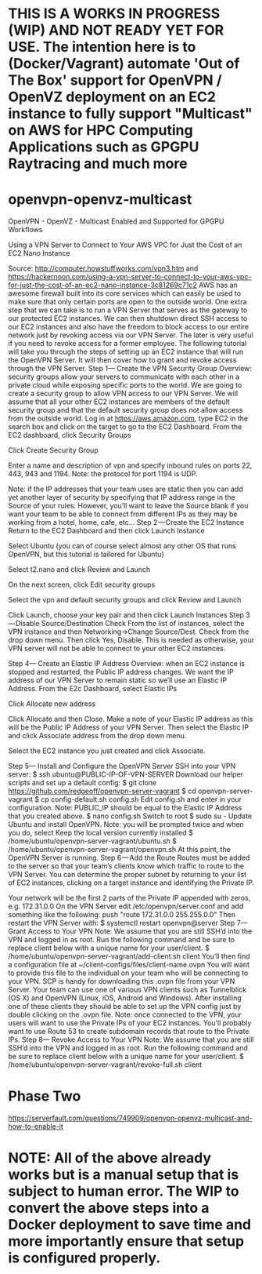 # THIS IS A WORKS IN PROGRESS (WIP) AND NOT READY YET FOR USE. The intention here is to (Docker/Vagrant) automate 'Out of The Box' support for OpenVPN / OpenVZ deployment on an EC2 instance to fully support "Multicast" on AWS for HPC Computing Applications such as GPGPU Raytracing and much more

# openvpn-openvz-multicast
OpenVPN - OpenVZ - Multicast Enabled and Supported for GPGPU Workflows

Using a VPN Server to Connect to Your AWS VPC for Just the Cost of an EC2 Nano Instance

Source: http://computer.howstuffworks.com/vpn3.htm and https://hackernoon.com/using-a-vpn-server-to-connect-to-your-aws-vpc-for-just-the-cost-of-an-ec2-nano-instance-3c81269c71c2
AWS has an awesome firewall built into its core services which can easily be used to make sure that only certain ports are open to the outside world. One extra step that we can take is to run a VPN Server that serves as the gateway to our protected EC2 instances. We can then shutdown direct SSH access to our EC2 instances and also have the freedom to block access to our entire network just by revoking access via our VPN Server. The later is very useful if you need to revoke access for a former employee.
The following tutorial will take you through the steps of setting up an EC2 instance that will run the OpenVPN Server. It will then cover how to grant and revoke access through the VPN Server.
Step 1— Create the VPN Security Group
Overview: security groups allow your servers to communicate with each other in a private cloud while exposing specific ports to the world. We are going to create a security group to allow VPN access to our VPN Server. We will assume that all your other EC2 instances are members of the default security group and that the default security group does not allow access from the outside world.
Log in at https://aws.amazon.com, type EC2 in the search box and click on the target to go to the EC2 Dashboard.
From the EC2 dashboard, click Security Groups

Click Create Security Group

Enter a name and description of vpn and specify inbound rules on ports 22, 443, 943 and 1194. Note: the protocol for port 1194 is UDP.

Note: if the IP addresses that your team uses are static then you can add yet another layer of security by specifying that IP address range in the Source of your rules. However, you’ll want to leave the Source blank if you want your team to be able to connect from different IPs as they may be working from a hotel, home, cafe, etc…
Step 2 — Create the EC2 Instance
Return to the EC2 Dashboard and then click Launch Instance

Select Ubuntu (you can of course select almost any other OS that runs OpenVPN, but this tutorial is tailored for Ubuntu)

Select t2.nano and click Review and Launch

On the next screen, click Edit security groups

Select the vpn and default security groups and click Review and Launch

Click Launch, choose your key pair and then click Launch Instances
Step 3 — Disable Source/Destination Check
From the list of instances, select the VPN instance and then Networking->Change Source/Dest. Check from the drop down menu. Then click Yes, Disable. This is needed as otherwise, your VPN server will not be able to connect to your other EC2 instances.

Step 4— Create an Elastic IP Address
Overview: when an EC2 instance is stopped and restarted, the Public IP address changes. We want the IP address of our VPN Server to remain static so we’ll use an Elastic IP Address.
From the E2c Dashboard, select Elastic IPs

Click Allocate new address

Click Allocate and then Close.
Make a note of your Elastic IP address as this will be the Public IP Address of your VPN Server.
Then select the Elastic IP and click Associate address from the drop down menu.

Select the EC2 instance you just created and click Associate.

Step 5— Install and Configure the OpenVPN Server
SSH into your VPN server:
$ ssh ubuntu@PUBLIC-IP-OF-VPN-SERVER
Download our helper scripts and set up a default config:
$ git clone https://github.com/redgeoff/openvpn-server-vagrant
$ cd openvpn-server-vagrant
$ cp config-default.sh config.sh
Edit config.sh and enter in your configuration. Note: PUBLIC_IP should be equal to the Elastic IP Address that you created above.
$ nano config.sh
Switch to root
$ sudo su -
Update Ubuntu and install OpenVPN. Note: you will be prompted twice and when you do, select Keep the local version currently installed
$ /home/ubuntu/openvpn-server-vagrant/ubuntu.sh 
$ /home/ubuntu/openvpn-server-vagrant/openvpn.sh
At this point, the OpenVPN Server is running.
Step 6 — Add the Route
Routes must be added to the server so that your team’s clients know which traffic to route to the VPN Server.
You can determine the proper subnet by returning to your list of EC2 instances, clicking on a target instance and identifying the Private IP.

Your network will be the first 2 parts of the Private IP appended with zeros, e.g. 172.31.0.0
On the VPN Server edit /etc/openvpn/server.conf and add something like the following:
push "route 172.31.0.0 255.255.0.0"
Then restart the VPN Server with:
$ systemctl restart openvpn@server
Step 7— Grant Access to Your VPN
Note: We assume that you are still SSH’d into the VPN and logged in as root.
Run the following command and be sure to replace client below with a unique name for your user/client.
$ /home/ubuntu/openvpn-server-vagrant/add-client.sh client
You’ll then find a configuration file at
~/client-configs/files/client-name.ovpn
You will want to provide this file to the individual on your team who will be connecting to your VPN. SCP is handy for downloading this .ovpn file from your VPN Server.
Your team can use one of various VPN clients such as Tunnelblick (OS X) and OpenVPN (Linux, iOS, Android and Windows). After installing one of these clients they should be able to set up the VPN config just by double clicking on the .ovpn file.
Note: once connected to the VPN, your users will want to use the Private IPs of your EC2 instances. You’ll probably want to use Route 53 to create subdomain records that route to the Private IPs.
Step 8— Revoke Access to Your VPN
Note: We assume that you are still SSH’d into the VPN and logged in as root.
Run the following command and be sure to replace client below with a unique name for your user/client.
$ /home/ubuntu/openvpn-server-vagrant/revoke-full.sh client

# Phase Two
https://serverfault.com/questions/749909/openvpn-openvz-multicast-and-how-to-enable-it

# NOTE: All of the above already works but is a manual setup that is subject to human error. The WIP to convert the above steps into a Docker deployment to save time and more importantly ensure that setup is configured properly. 
